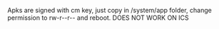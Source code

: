 Apks are signed with cm key, just copy in /system/app folder, change permission to rw-r--r-- and reboot.
DOES NOT WORK ON ICS
